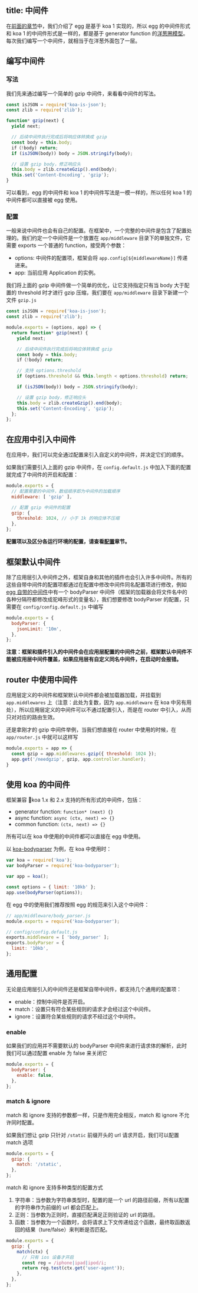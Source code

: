 title: 中间件
---

在[前面的章节](../intro/egg-and-koa.md)中，我们介绍了 egg 是基于 koa 1 实现的，所以 egg 的中间件形式和 koa 1 的中间件形式是一样的，都是基于 generator function 的[洋葱圈模型](../intro/egg-and-koa.md#midlleware)。每次我们编写一个中间件，就相当于在洋葱外面包了一层。

## 编写中间件

### 写法

我们先来通过编写一个简单的 gzip 中间件，来看看中间件的写法。

```js
const isJSON = require('koa-is-json');
const zlib = require('zlib');

function* gzip(next) {
  yield next;

  // 后续中间件执行完成后将响应体转换成 gzip
  const body = this.body;
  if（!body) return;
  if (isJSON(body)) body = JSON.stringify(body);

  // 设置 gzip body，修正响应头
  this.body = zlib.createGzip().end(body);
  this.set('Content-Encoding', 'gzip');
}
```

可以看到，egg 的中间件和 koa 1 的中间件写法是一模一样的，所以任何 koa 1 的中间件都可以直接被 egg 使用。

### 配置

一般来说中间件也会有自己的配置。在框架中，一个完整的中间件是包含了配置处理的。我们约定一个中间件是一个放置在 `app/middleware` 目录下的单独文件，它需要 exports 一个普通的 function，接受两个参数：

- options: 中间件的配置项，框架会将 `app.config[${middlewareName}]` 传递进来。
- app: 当前应用 Application 的实例。

我们将上面的 gzip 中间件做一个简单的优化，让它支持指定只有当 body 大于配置的 threshold 时才进行 gzip 压缩，我们要在 `app/middleware` 目录下新建一个文件 `gzip.js`

```js
const isJSON = require('koa-is-json');
const zlib = require('zlib');

module.exports = (options, app) => {
  return function* gzip(next) {
    yield next;

    // 后续中间件执行完成后将响应体转换成 gzip
    const body = this.body;
    if（!body) return;

    // 支持 options.threshold
    if (options.threshold && this.length < options.threshold) return;

    if (isJSON(body)) body = JSON.stringify(body);

    // 设置 gzip body，修正响应头
    this.body = zlib.createGzip().end(body);
    this.set('Content-Encoding', 'gzip');
  };
};
```

## 在应用中引入中间件

在应用中，我们可以完全通过配置来引入自定义的中间件，并决定它们的顺序。

如果我们需要引入上面的 gzip 中间件，在 `config.default.js` 中加入下面的配置就完成了中间件的开启和配置：

```js
module.exports = {
  // 配置需要的中间件，数组顺序即为中间件的加载顺序
  middleware: [ 'gzip' ],

  // 配置 gzip 中间件的配置
  gzip: {
    threshold: 1024, // 小于 1k 的响应体不压缩
  },
};
```

**配置项以及区分各运行环境的配置，请查看[配置](./config.md)章节。**

## 框架默认中间件

除了应用层引入中间件之外，框架自身和其他的插件也会引入许多中间件。所有的这些自带中间件的配置项都通过在配置中修改中间件同名配置项进行修改，例如 [egg 自带的中间件](https://github.com/eggjs/egg/tree/master/app/middleware)中有一个 bodyParser 中间件（框架的加载器会将文件名中的各种分隔符都修改成驼峰形式的变量名），我们想要修改 bodyParser 的配置，只需要在 `config/config.default.js` 中编写

```js
module.exports = {
  bodyParser: {
    jsonLimit: '10m',
  },
};
```

**注意：框架和插件引入的中间件会在应用层配置的中间件之前，框架默认中间件不能被应用层中间件覆盖，如果应用层有自定义同名中间件，在启动时会报错。**

## router 中使用中间件

应用层定义的中间件和框架默认中间件都会被加载器加载，并挂载到 `app.middlewares` 上（注意：此处为复数，因为 `app.middleware` 在 koa 中另有用处），所以应用层定义的中间件可以不通过配置引入，而是在 router 中引入，从而只对对应的路由生效。

还是拿刚才的 gzip 中间件举例，当我们想直接在 router 中使用的时候，在 `app/router.js` 中就可以这样写

```js
module.exports = app => {
  const gzip = app.middlewares.gzip({ threshold: 1024 });
  app.get('/needgzip', gzip, app.controller.handler);
}
```

## 使用 koa 的中间件

框架兼容 koa 1.x 和 2.x 支持的所有形式的中间件，包括：

- generator function: `function* (next) {}`
- async function: `async (ctx, next) => {}`
- common function: `(ctx, next) => {}`

所有可以在 koa 中使用的中间件都可以直接在 egg 中使用。

以 [koa-bodyparser](https://github.com/koajs/bodyparser) 为例，在 koa 中使用时：

```js
var koa = require('koa');
var bodyParser = require('koa-bodyparser');

var app = koa();

const options = { limit: '10kb' };
app.use(bodyParser(options));
```

在 egg 中的使用我们推荐按照 egg 的规范来引入这个中间件：

```js
// app/middleware/body_parser.js
module.exports = require('koa-bodyparser');
```

```js
// config/config.default.js
exports.middleware = [ 'body_parser' ];
exports.bodyParser = {
  limit: '10kb',
};
```

## 通用配置

无论是应用层引入的中间件还是框架自带中间件，都支持几个通用的配置项：

- enable：控制中间件是否开启。
- match：设置只有符合某些规则的请求才会经过这个中间件。
- ignore：设置符合某些规则的请求不经过这个中间件。

### enable

如果我们的应用并不需要默认的 bodyParser 中间件来进行请求体的解析，此时我们可以通过配置 enable 为 false 来关闭它

```js
module.exports = {
  bodyParser: {
    enable: false,
  },
};
```

### match & ignore

match 和 ignore 支持的参数都一样，只是作用完全相反，match 和 ignore 不允许同时配置。

如果我们想让 gzip 只针对 `/static` 前缀开头的 url 请求开启，我们可以配置 match 选项

```js
module.exports = {
  gzip: {
    match: '/static',
  },
};
```

match 和 ignore 支持多种类型的配置方式

1. 字符串：当参数为字符串类型时，配置的是一个 url 的路径前缀，所有以配置的字符串作为前缀的 url 都会匹配上。
2. 正则：当参数为正则时，直接匹配满足正则验证的 url 的路径。
3. 函数：当参数为一个函数时，会将请求上下文传递给这个函数，最终取函数返回的结果（ture/false）来判断是否匹配。

```js
module.exports = {
  gzip: {
    match(ctx) {
      // 只有 ios 设备才开启
      const reg = /iphone|ipad|ipod/i;
      return reg.test(ctx.get('user-agent'));
    },
  },
};
```
